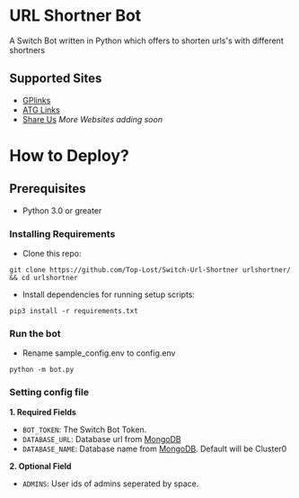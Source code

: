 # URL Shortner Bot
A Switch Bot written in Python which offers to shorten urls's with different shortners

## Supported Sites
- [GPlinks](https://gplinks.in/)
- [ATG Links](https://atglinks.com/)
- [Share Us](https://publisher.shareus.io/)
*More Websites adding soon*

# How to Deploy?

## Prerequisites
- Python 3.0 or greater

### Installing Requirements
- Clone this repo:

```
git clone https://github.com/Top-Lost/Switch-Url-Shortner urlshortner/ && cd urlshortner
```

- Install dependencies for running setup scripts:
```
pip3 install -r requirements.txt
```

### Run the bot
- Rename sample_config.env to config.env


```
python -m bot.py
```
### Setting config file
**1. Required Fields**

- `BOT_TOKEN`: The Switch Bot Token.
- `DATABASE_URL`: Database url from [MongoDB](https://mongodb.com)
- `DATABASE_NAME`: Database name from [MongoDB](https://mongodb.com). Default will be Cluster0

**2. Optional Field**
- `ADMINS`: User ids of admins seperated by space.